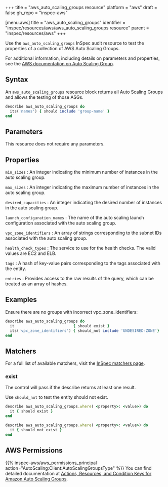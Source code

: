 +++
title = "aws_auto_scaling_groups resource"
platform = "aws"
draft = false
gh_repo = "inspec-aws"

[menu.aws]
title = "aws_auto_scaling_groups"
identifier = "inspec/resources/aws/aws_auto_scaling_groups resource"
parent = "inspec/resources/aws"
+++

Use the `aws_auto_scaling_groups` InSpec audit resource to test the properties of a collection of AWS Auto Scaling Groups.

For additional information, including details on parameters and properties, see the [AWS documentation on Auto Scaling Group](https://docs.aws.amazon.com/autoscaling/ec2/userguide/AutoScalingGroup.html).

## Syntax

An `aws_auto_scaling_groups` resource block returns all Auto Scaling Groups and allows the testing of those ASGs.

```ruby
describe aws_auto_scaling_groups do
  its('names') { should include 'group-name' }
end
```

## Parameters

This resource does not require any parameters.

## Properties

`min_sizes`
: An integer indicating the minimum number of instances in the auto scaling group.

`max_sizes`
: An integer indicating the maximum number of instances in the auto scaling group.

`desired_capacities`
: An integer indicating the desired  number of instances in the auto scaling group.

`launch_configuration_names`
: The name of the auto scaling launch configuration associated with the auto scaling group.

`vpc_zone_identifiers`
: An array of strings corresponding to the subnet IDs associated with the auto scaling group.

`health_check_types`
: The service to use for the health checks. The valid values are EC2 and ELB.

`tags`
: A hash of key-value pairs corresponding to the tags associated with the entity.

`entries`
: Provides access to the raw results of the query, which can be treated as an array of hashes.

## Examples

Ensure there are no groups with incorrect vpc_zone_identifiers:

```ruby
describe aws_auto_scaling_groups do
  it                          { should exist }
  its('vpc_zone_identifiers') { should_not include 'UNDESIRED-ZONE'}
end
```

## Matchers

For a full list of available matchers, visit the [InSpec matchers page](https://www.inspec.io/docs/reference/matchers/).

### exist

The control will pass if the describe returns at least one result.

Use `should_not` to test the entity should not exist.

```ruby
describe aws_auto_scaling_groups.where( <property>: <value>) do
  it { should exist }
end
```

```ruby
describe aws_auto_scaling_groups.where( <property>: <value>) do
  it { should_not exist }
end
```

## AWS Permissions

{{% inspec-aws/aws_permissions_principal action="AutoScaling:Client:AutoScalingGroupsType" %}}
You can find detailed documentation at [Actions, Resources, and Condition Keys for Amazon Auto Scaling Groups](https://docs.aws.amazon.com/autoscaling/ec2/userguide/control-access-using-iam.html).
